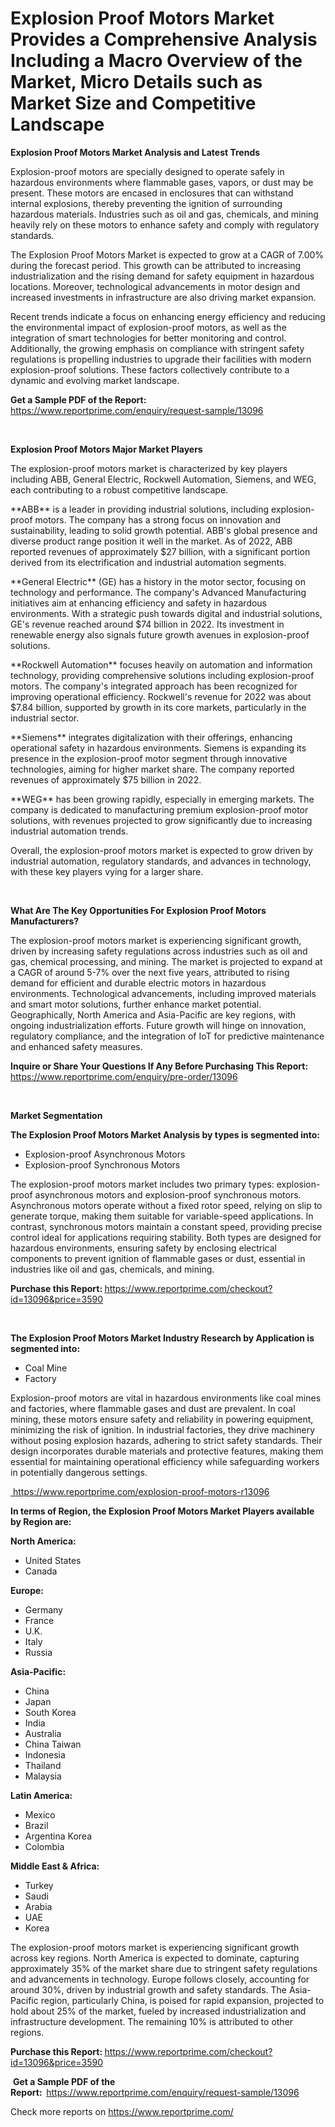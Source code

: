 <p><h1>Explosion Proof Motors Market Provides a Comprehensive Analysis Including a Macro Overview of the Market, Micro Details such as Market Size and Competitive Landscape</h1></p><p><strong>Explosion Proof Motors Market Analysis and Latest Trends</strong></p>
<p><p>Explosion-proof motors are specially designed to operate safely in hazardous environments where flammable gases, vapors, or dust may be present. These motors are encased in enclosures that can withstand internal explosions, thereby preventing the ignition of surrounding hazardous materials. Industries such as oil and gas, chemicals, and mining heavily rely on these motors to enhance safety and comply with regulatory standards.</p><p>The Explosion Proof Motors Market is expected to grow at a CAGR of 7.00% during the forecast period. This growth can be attributed to increasing industrialization and the rising demand for safety equipment in hazardous locations. Moreover, technological advancements in motor design and increased investments in infrastructure are also driving market expansion. </p><p>Recent trends indicate a focus on enhancing energy efficiency and reducing the environmental impact of explosion-proof motors, as well as the integration of smart technologies for better monitoring and control. Additionally, the growing emphasis on compliance with stringent safety regulations is propelling industries to upgrade their facilities with modern explosion-proof solutions. These factors collectively contribute to a dynamic and evolving market landscape.</p></p>
<p><strong>Get a Sample PDF of the Report:&nbsp;</strong> <a href="https://www.reportprime.com/enquiry/request-sample/13096?utm_campaign=2219&utm_medium=2&utm_source=Github&utm_content=ia&utm_term=19032025&utm_id=explosion-proof-motors">https://www.reportprime.com/enquiry/request-sample/13096</a></p>
<p>&nbsp;</p>
<p><strong>Explosion Proof Motors Major Market Players</strong></p>
<p><p>The explosion-proof motors market is characterized by key players including ABB, General Electric, Rockwell Automation, Siemens, and WEG, each contributing to a robust competitive landscape.</p><p>**ABB** is a leader in providing industrial solutions, including explosion-proof motors. The company has a strong focus on innovation and sustainability, leading to solid growth potential. ABB's global presence and diverse product range position it well in the market. As of 2022, ABB reported revenues of approximately $27 billion, with a significant portion derived from its electrification and industrial automation segments.</p><p>**General Electric** (GE) has a history in the motor sector, focusing on technology and performance. The company's Advanced Manufacturing initiatives aim at enhancing efficiency and safety in hazardous environments. With a strategic push towards digital and industrial solutions, GE's revenue reached around $74 billion in 2022. Its investment in renewable energy also signals future growth avenues in explosion-proof solutions.</p><p>**Rockwell Automation** focuses heavily on automation and information technology, providing comprehensive solutions including explosion-proof motors. The company's integrated approach has been recognized for improving operational efficiency. Rockwell's revenue for 2022 was about $7.84 billion, supported by growth in its core markets, particularly in the industrial sector.</p><p>**Siemens** integrates digitalization with their offerings, enhancing operational safety in hazardous environments. Siemens is expanding its presence in the explosion-proof motor segment through innovative technologies, aiming for higher market share. The company reported revenues of approximately $75 billion in 2022.</p><p>**WEG** has been growing rapidly, especially in emerging markets. The company is dedicated to manufacturing premium explosion-proof motor solutions, with revenues projected to grow significantly due to increasing industrial automation trends.</p><p>Overall, the explosion-proof motors market is expected to grow driven by industrial automation, regulatory standards, and advances in technology, with these key players vying for a larger share.</p></p>
<p>&nbsp;</p>
<p><strong>What Are The Key Opportunities For Explosion Proof Motors Manufacturers?</strong></p>
<p><p>The explosion-proof motors market is experiencing significant growth, driven by increasing safety regulations across industries such as oil and gas, chemical processing, and mining. The market is projected to expand at a CAGR of around 5-7% over the next five years, attributed to rising demand for efficient and durable electric motors in hazardous environments. Technological advancements, including improved materials and smart motor solutions, further enhance market potential. Geographically, North America and Asia-Pacific are key regions, with ongoing industrialization efforts. Future growth will hinge on innovation, regulatory compliance, and the integration of IoT for predictive maintenance and enhanced safety measures.</p></p>
<p><strong>Inquire or Share Your Questions If Any Before Purchasing This Report:</strong> <a href="https://www.reportprime.com/enquiry/pre-order/13096?utm_campaign=2219&utm_medium=2&utm_source=Github&utm_content=ia&utm_term=19032025&utm_id=explosion-proof-motors">https://www.reportprime.com/enquiry/pre-order/13096</a></p>
<p>&nbsp;</p>
<p><strong>Market Segmentation</strong></p>
<p><strong>The Explosion Proof Motors Market Analysis by types is segmented into:</strong></p>
<p><ul><li>Explosion-proof Asynchronous Motors</li><li>Explosion-proof Synchronous Motors</li></ul></p>
<p><p>The explosion-proof motors market includes two primary types: explosion-proof asynchronous motors and explosion-proof synchronous motors. Asynchronous motors operate without a fixed rotor speed, relying on slip to generate torque, making them suitable for variable-speed applications. In contrast, synchronous motors maintain a constant speed, providing precise control ideal for applications requiring stability. Both types are designed for hazardous environments, ensuring safety by enclosing electrical components to prevent ignition of flammable gases or dust, essential in industries like oil and gas, chemicals, and mining.</p></p>
<p><strong>Purchase this Report:&nbsp;</strong><a href="https://www.reportprime.com/checkout?id=13096&price=3590&utm_campaign=2219&utm_medium=2&utm_source=Github&utm_content=ia&utm_term=19032025&utm_id=explosion-proof-motors">https://www.reportprime.com/checkout?id=13096&price=3590</a></p>
<p>&nbsp;</p>
<p><strong>The Explosion Proof Motors Market Industry Research by Application is segmented into:</strong></p>
<p><ul><li>Coal Mine</li><li>Factory</li></ul></p>
<p><p>Explosion-proof motors are vital in hazardous environments like coal mines and factories, where flammable gases and dust are prevalent. In coal mining, these motors ensure safety and reliability in powering equipment, minimizing the risk of ignition. In industrial factories, they drive machinery without posing explosion hazards, adhering to strict safety standards. Their design incorporates durable materials and protective features, making them essential for maintaining operational efficiency while safeguarding workers in potentially dangerous settings.</p></p>
<p><a href="https://www.reportprime.com/explosion-proof-motors-r13096?utm_campaign=2219&utm_medium=2&utm_source=Github&utm_content=ia&utm_term=19032025&utm_id=explosion-proof-motors">&nbsp;https://www.reportprime.com/explosion-proof-motors-r13096</a></p>
<p><strong>In terms of Region, the Explosion Proof Motors Market Players available by Region are:</strong></p>
<p>
    <p> <strong> North America: </strong>
        <ul>
            <li>United States</li>
            <li>Canada</li>
        </ul>
        </p> 
    <p> <strong> Europe: </strong>
        <ul>
            <li>Germany</li>
            <li>France</li>
            <li>U.K.</li>
            <li>Italy</li>
            <li>Russia</li>
        </ul>
        </p> 
    <p> <strong> Asia-Pacific: </strong>
        <ul>
            <li>China</li>
            <li>Japan</li>
            <li>South Korea</li>
            <li>India</li>
            <li>Australia</li>
            <li>China Taiwan</li>
            <li>Indonesia</li>
            <li>Thailand</li>
            <li>Malaysia</li>
        </ul>
        </p> 
    <p> <strong> Latin America: </strong>
        <ul>
            <li>Mexico</li>
            <li>Brazil</li>
            <li>Argentina Korea</li>
            <li>Colombia</li>
        </ul>
        </p> 
    <p> <strong> Middle East & Africa: </strong>
        <ul>
            <li>Turkey</li>
            <li>Saudi</li>
            <li>Arabia</li>
            <li>UAE</li>
            <li>Korea</li>
        </ul>
    </p>
    </p>
<p><p>The explosion-proof motors market is experiencing significant growth across key regions. North America is expected to dominate, capturing approximately 35% of the market share due to stringent safety regulations and advancements in technology. Europe follows closely, accounting for around 30%, driven by industrial growth and safety standards. The Asia-Pacific region, particularly China, is poised for rapid expansion, projected to hold about 25% of the market, fueled by increased industrialization and infrastructure development. The remaining 10% is attributed to other regions.</p></p>
<p><strong>Purchase this Report: </strong><a href="https://www.reportprime.com/checkout?id=13096&price=3590&utm_campaign=2219&utm_medium=2&utm_source=Github&utm_content=ia&utm_term=19032025&utm_id=explosion-proof-motors">https://www.reportprime.com/checkout?id=13096&price=3590</a></p>
<p>&nbsp;<strong>Get a Sample PDF of the Report:&nbsp;&nbsp;</strong><a href="https://www.reportprime.com/enquiry/request-sample/13096?utm_campaign=2219&utm_medium=2&utm_source=Github&utm_content=ia&utm_term=19032025&utm_id=explosion-proof-motors">https://www.reportprime.com/enquiry/request-sample/13096</a></p>
<p><strong></strong></p>
<p>Check more reports on <a href="https://www.reportprime.com/?utm_campaign=2219&utm_medium=2&utm_source=Github&utm_content=ia&utm_term=19032025&utm_id=explosion-proof-motors">https://www.reportprime.com/</a></p>